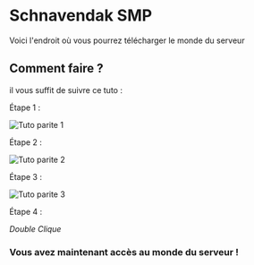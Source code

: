 
# Schnavendak SMP

Voici l'endroit où vous pourrez télécharger le monde du serveur




## Comment faire ?

il vous suffit de suivre ce tuto :

Étape 1 :

![Tuto parite 1](https://github.com/Leyort/Schnavendak-SMP/assets/106246649/96d097c1-307b-4060-8e72-40495b0a42ee)

Étape 2 :

![Tuto parite 2](https://github.com/Leyort/Schnavendak-SMP/assets/106246649/b713d60d-559e-4375-ae56-8d9632e3b510)

Étape 3 :

![Tuto parite 3](https://github.com/Leyort/Schnavendak-SMP/assets/106246649/2775e6a8-14da-4164-8b85-d5830f02702a)

Étape 4 :

*Double Clique*

### Vous avez maintenant accès au monde du serveur !

